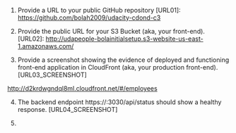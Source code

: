 1. Provide a URL to your public GitHub repository
   [URL01]: https://github.com/bolah2009/udacity-cdond-c3

2. Provide the public URL for your S3 Bucket (aka, your front-end).
   [URL02]: http://udapeople-bolainitialsetup.s3-website-us-east-1.amazonaws.com/

3. Provide a screenshot showing the evidence of deployed and functioning front-end application in CloudFront (aka, your production front-end). [URL03_SCREENSHOT]

http://d2krdwgndql8ml.cloudfront.net/#/employees

4. The backend endpoint https://<Public-IP>:3030/api/status should show a healthy response. [URL04_SCREENSHOT]

5.
